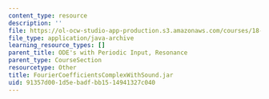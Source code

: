 ```yaml
---
content_type: resource
description: ''
file: https://ol-ocw-studio-app-production.s3.amazonaws.com/courses/18-03sc-differential-equations-fall-2011/91357d001d5ebadfbb1514941327c040_FourierCoefficientsComplexWithSound.jar
file_type: application/java-archive
learning_resource_types: []
parent_title: ODE's with Periodic Input, Resonance
parent_type: CourseSection
resourcetype: Other
title: FourierCoefficientsComplexWithSound.jar
uid: 91357d00-1d5e-badf-bb15-14941327c040
---
```

